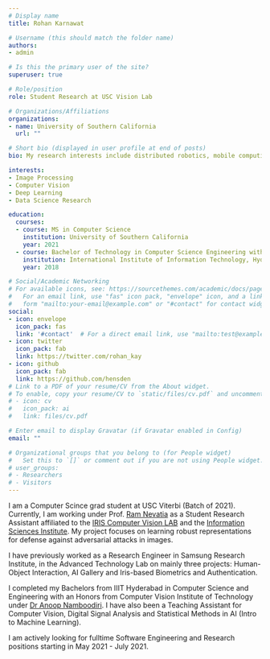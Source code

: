 ```yaml
---
# Display name
title: Rohan Karnawat

# Username (this should match the folder name)
authors:
- admin

# Is this the primary user of the site?
superuser: true

# Role/position
role: Student Research at USC Vision Lab

# Organizations/Affiliations
organizations:
- name: University of Southern California
  url: ""

# Short bio (displayed in user profile at end of posts)
bio: My research interests include distributed robotics, mobile computing and programmable matter.

interests:
- Image Processing
- Computer Vision
- Deep Learning
- Data Science Research 

education:
  courses:
  - course: MS in Computer Science
    institution: University of Southern California
    year: 2021
  - course: Bachelor of Technology in Computer Science Engineering with Honors in Computer Vision
    institution: International Institute of Information Technology, Hyderabad
    year: 2018

# Social/Academic Networking
# For available icons, see: https://sourcethemes.com/academic/docs/page-builder/#icons
#   For an email link, use "fas" icon pack, "envelope" icon, and a link in the
#   form "mailto:your-email@example.com" or "#contact" for contact widget.
social:
- icon: envelope
  icon_pack: fas
  link: '#contact'  # For a direct email link, use "mailto:test@example.org".
- icon: twitter
  icon_pack: fab
  link: https://twitter.com/rohan_kay
- icon: github
  icon_pack: fab
  link: https://github.com/hensden
# Link to a PDF of your resume/CV from the About widget.
# To enable, copy your resume/CV to `static/files/cv.pdf` and uncomment the lines below.
# - icon: cv
#   icon_pack: ai
#   link: files/cv.pdf

# Enter email to display Gravatar (if Gravatar enabled in Config)
email: ""

# Organizational groups that you belong to (for People widget)
#   Set this to `[]` or comment out if you are not using People widget.
# user_groups:
# - Researchers
# - Visitors
---
```


I am a Computer Scince grad student at USC Viterbi (Batch of 2021). Currently, I am working under Prof. [Ram Nevatia](https://sites.usc.edu/iris-cvlab/professor-ram-nevatia/) as a Student Research Assistant affiliated to the [IRIS Computer Vision LAB](https://sites.usc.edu/iris-cvlab/) and the [Information Sciences Institute](https://www.isi.edu/). My project focuses on learning robust representations for defense against adversarial attacks in images. 

I have previously worked as a Research Engineer in Samsung Research Institute, in the Advanced Technology Lab on mainly  three projects: Human-Object Interaction, AI Gallery and Iris-based Biometrics and Authentication. 

I completed my Bachelors from IIIT Hyderabad in Computer Science and Engineering with an Honors from Computer Vision Institute of Technology under [Dr Anoop Namboodiri](https://faculty.iiit.ac.in/~anoop/). I have also been a Teaching Assistant for Computer Vision, Digital Signal Analysis and Statistical Methods in AI (Intro to Machine Learning).

I am actively looking for fulltime Software Engineering and Research positions starting in May 2021 - July 2021. 
